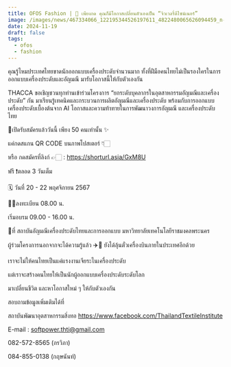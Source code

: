 ```yaml
---
title: OFOS Fashion | 📌 เพียงกด คุณก็มีโอกาสเปลี่ยนตัวเองเป็น “จิวเวลรี่ดีไซน์เนอร์”
image: /images/news/467334066_122195344526197611_4822480065626094459_n-2.jpg
date: 2024-11-19
draft: false
tags:
  - ofos
  - fashion
---
```

คุณรู้ไหมประเทศไทยขาดนักออกแบบเครื่องประดับจำนวนมาก ทั้งที่ฝีมือคนไทยไม่เป็นรองใครในการออกแบบเครื่องประดับและอัญมณี มารับโอกาสนี้ให้กับตัวเองกัน



THACCA ขอเชิญชวนทุกท่านเข้าร่วมโครงการ “ยกระดับบุคลากรในอุตสาหกรรมอัญมณีและเครื่องประดับ” กัน มาเรียนรู้เทคนิคและกระบวนการผลิตอัญมณีและเครื่องประดับ พร้อมกับการออกแบบเครื่องประดับเบื้องต้นจาก AI โอกาสและความท้าทายในการพัฒนาวงการอัญมณี และเครื่องประดับไทย



🚩เปิดรับสมัครแล้ววันนี้ เพียง 50 คนเท่านั้น ✨

แค่กดสแกน QR CODE บนภาพโปสเตอร์ 👇🏻

หรือ กดสมัครที่ลิงก์ 👉🏻 : https://shorturl.asia/GxM8U



ฟรี ❗️ตลอด 3 วันเต็ม



🗓️ วันที่ 20 - 22 พฤศจิกายน 2567

✍🏻ลงทะเบียน 08.00 น.

เริ่มอบรม 09.00 - 16.00 น.

📍ที่ สถาบันอัญมณีเครื่องประดับไทยและการออกแบบ มหาวิทยาลัยเทคโนโลยีราชมงคลพระนคร



ผู้ร่วมโครงการนอกจากจะได้ความรู้แล้ว ✈️🤩 ยังได้ลุ้นตั๋วเครื่องบินภายในประเทศอีกด้วย



เราจะไม่ให้คนไทยเป็นแค่แรงงานเจียระไนเครื่องประดับ

แต่เราจะสร้างคนไทยให้เป็นนักผู้ออกแบบเครื่องประดับระดับโลก



มาเปลี่ยนชีวิต และหาโอกาสใหม่ ๆ ให้กับตัวเองกัน



สอบถามข้อมูลเพิ่มเติมได้ที่

สถาบันพัฒนาอุตสาหกรรมสิ่งทอ https://www.facebook.com/ThailandTextileInstitute

E-mail : softpower.thti@gmail.com

082-572-8565 (กรวิภา)

084-855-0138 (กฤษนันท์)
